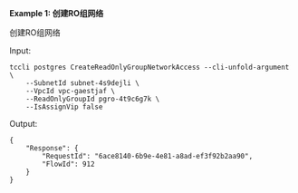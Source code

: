 **Example 1: 创建RO组网络**

创建RO组网络

Input: 

```
tccli postgres CreateReadOnlyGroupNetworkAccess --cli-unfold-argument  \
    --SubnetId subnet-4s9dejli \
    --VpcId vpc-gaestjaf \
    --ReadOnlyGroupId pgro-4t9c6g7k \
    --IsAssignVip false
```

Output: 
```
{
    "Response": {
        "RequestId": "6ace8140-6b9e-4e81-a8ad-ef3f92b2aa90",
        "FlowId": 912
    }
}
```

